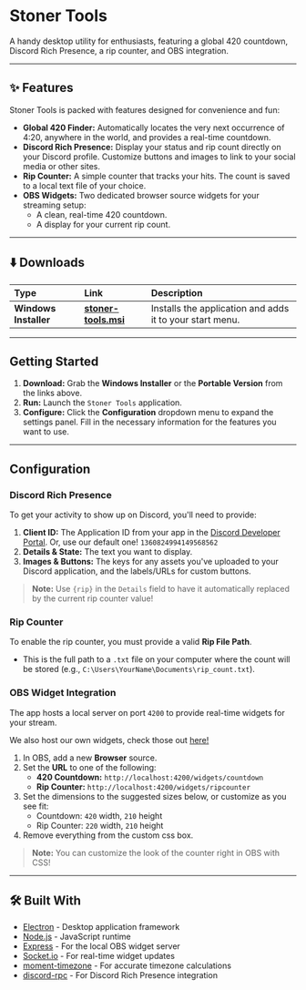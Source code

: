 # Stoner Tools
A handy desktop utility for enthusiasts, featuring a global 420 countdown, Discord Rich Presence, a rip counter, and OBS integration.

---

## ✨ Features

Stoner Tools is packed with features designed for convenience and fun:

*   **Global 420 Finder:** Automatically locates the very next occurrence of 4:20, anywhere in the world, and provides a real-time countdown.
*   **Discord Rich Presence:** Display your status and rip count directly on your Discord profile. Customize buttons and images to link to your social media or other sites.
*   **Rip Counter:** A simple counter that tracks your hits. The count is saved to a local text file of your choice.
*   **OBS Widgets:** Two dedicated browser source widgets for your streaming setup:
    *   A clean, real-time 420 countdown.
    *   A display for your current rip count.

---

## ⬇️ Downloads

| Type | Link | Description |
| :--- | :--- | :--- |
| **Windows Installer** | **[stoner-tools.msi](https://github.com/xanzinfl/Stoner-Tools/releases/download/v1.0.4/stoner-tools.msi)** | Installs the application and adds it to your start menu. |

---

## Getting Started

1.  **Download:** Grab the **Windows Installer** or the **Portable Version** from the links above.
2.  **Run:** Launch the `Stoner Tools` application.
3.  **Configure:** Click the **Configuration** dropdown menu to expand the settings panel. Fill in the necessary information for the features you want to use.

---

## Configuration

### Discord Rich Presence
To get your activity to show up on Discord, you'll need to provide:
1.  **Client ID:** The Application ID from your app in the [Discord Developer Portal](https://discord.com/developers/applications). Or, use our default one! `1360824994149568562`
2.  **Details & State:** The text you want to display.
3.  **Images & Buttons:** The keys for any assets you've uploaded to your Discord application, and the labels/URLs for custom buttons.

> **Note:** Use `{rip}` in the `Details` field to have it automatically replaced by the current rip counter value!

### Rip Counter
To enable the rip counter, you must provide a valid **Rip File Path**.
- This is the full path to a `.txt` file on your computer where the count will be stored (e.g., `C:\Users\YourName\Documents\rip_count.txt`).

### OBS Widget Integration
The app hosts a local server on port `4200` to provide real-time widgets for your stream.

We also host our own widgets, check those out [here!](https://bloodmoonstudios.xyz/widgets)

1.  In OBS, add a new **Browser** source.
2.  Set the **URL** to one of the following:
    -   **420 Countdown:** `http://localhost:4200/widgets/countdown`
    -   **Rip Counter:** `http://localhost:4200/widgets/ripcounter`
3.  Set the dimensions to the suggested sizes below, or customize as you see fit:
    -   Countdown: `420` width, `210` height
    -   Rip Counter: `220` width, `210` height
4.  Remove everything from the custom css box.
> **Note:** You can customize the look of the counter right in OBS with CSS!

---

## 🛠️ Built With

*   [Electron](https://www.electronjs.org/) - Desktop application framework
*   [Node.js](https://nodejs.org/) - JavaScript runtime
*   [Express](https://expressjs.com/) - For the local OBS widget server
*   [Socket.io](https://socket.io/) - For real-time widget updates
*   [moment-timezone](https://momentjs.com/timezone/) - For accurate timezone calculations
*   [discord-rpc](https://github.com/discordjs/RPC) - For Discord Rich Presence integration
